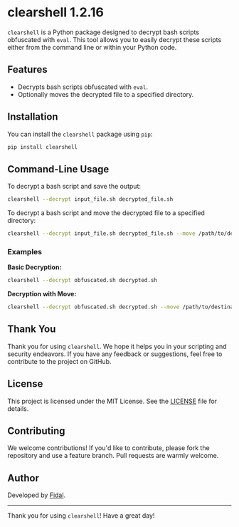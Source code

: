 # clearshell 1.2.16

`clearshell` is a Python package designed to decrypt bash scripts obfuscated with `eval`. This tool allows you to easily decrypt these scripts either from the command line or within your Python code.

## Features

- Decrypts bash scripts obfuscated with `eval`.
- Optionally moves the decrypted file to a specified directory.

## Installation

You can install the `clearshell` package using `pip`:

```bash
pip install clearshell
```

## Command-Line Usage

To decrypt a bash script and save the output:

```bash
clearshell --decrypt input_file.sh decrypted_file.sh
```

To decrypt a bash script and move the decrypted file to a specified directory:

```bash
clearshell --decrypt input_file.sh decrypted_file.sh --move /path/to/destination
```

### Examples

**Basic Decryption:**

```bash
clearshell --decrypt obfuscated.sh decrypted.sh
```

**Decryption with Move:**

```bash
clearshell --decrypt obfuscated.sh decrypted.sh --move /path/to/destination
```

## Thank You

Thank you for using `clearshell`. We hope it helps you in your scripting and security endeavors. If you have any feedback or suggestions, feel free to contribute to the project on GitHub.

## License

This project is licensed under the MIT License. See the [LICENSE](LICENSE) file for details.

## Contributing

We welcome contributions! If you'd like to contribute, please fork the repository and use a feature branch. Pull requests are warmly welcome.

## Author

Developed by [Fidal](https://github.com/mr-fidal).

---

Thank you for using `clearshell`! Have a great day!
